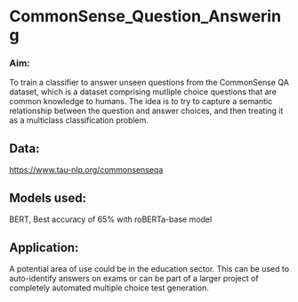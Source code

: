 # CommonSense_Question_Answering
### Aim: 
To train a classifier to answer unseen questions from the CommonSense QA dataset, which is a dataset comprising mutliple choice questions that are common knowledge to humans. The idea is to try to capture a semantic relationship between the question and answer choices, and then treating it as a multiclass classification problem.

## Data: 
https://www.tau-nlp.org/commonsenseqa

## Models used: 
BERT, Best accuracy of 65% with roBERTa-base model

## Application: 
A potential area of use could be in the education sector. This can be used to auto-identify answers on exams or can be part of a larger project of completely automated multiple choice test generation.
